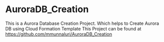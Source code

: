 # AuroraDB_Creation
This is a Aurora Database Creation Project. Which helps to Create Aurora DB using Cloud Formation Template
This Project can be found at 
https://github.com/mmunnaluri/AuroraDB_Creation
